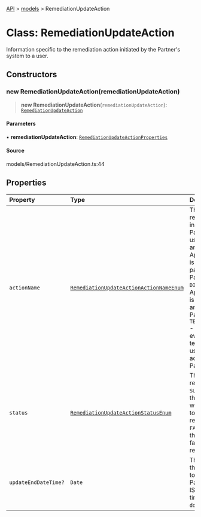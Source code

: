 [API](../../index.md) > [models](../index.md) > RemediationUpdateAction

# Class: RemediationUpdateAction

Information specific to the remediation action initiated by the Partner\'s system to a user.

## Constructors

### new RemediationUpdateAction(remediationUpdateAction)

> **new RemediationUpdateAction**(`remediationUpdateAction`): [`RemediationUpdateAction`](RemediationUpdateAction.md)

#### Parameters

▪ **remediationUpdateAction**: [`RemediationUpdateActionProperties`](../interfaces/RemediationUpdateActionProperties.md)

#### Source

models/RemediationUpdateAction.ts:44

## Properties

| Property | Type | Description | Source |
| :------ | :------ | :------ | :------ |
| `actionName` | [`RemediationUpdateActionActionNameEnum`](../type-aliases/RemediationUpdateActionActionNameEnum.md) | The categorized remediation action initiated by the Partner\'\'s system to a user. Possible values are: - `PASSWORD_RESET` - Applicable if this event is the result of a password reset by the Partner\'\'s system. - `DISABLE_ACCOUNT` - Applicable if this event is the result of disabling an account by the Partner\'\'s system. - `TERMINATE_ALL_SESSIONS` - Applicable if this event is the result of terminating all active user sessions of an account by the Partner\'\'s system. | models/RemediationUpdateAction.ts:32 |
| `status` | [`RemediationUpdateActionStatusEnum`](../type-aliases/RemediationUpdateActionStatusEnum.md) | The status of the remediation action.   - `SUCCESS` - Applicable if the Partner\'\'s system was successfully able to perform the remediation action.   - `FAILED` - Applicable if the Partner\'\'s system failed to perform the remediation action. | models/RemediationUpdateAction.ts:37 |
| `updateEndDateTime?` | `Date` | The local date and time the remediation action to a user ended in the Partner\'s system, in ISO-8601 date and time format `yyyy-MM-ddTHH:mm:ss.SSSZ`. | models/RemediationUpdateAction.ts:42 |
